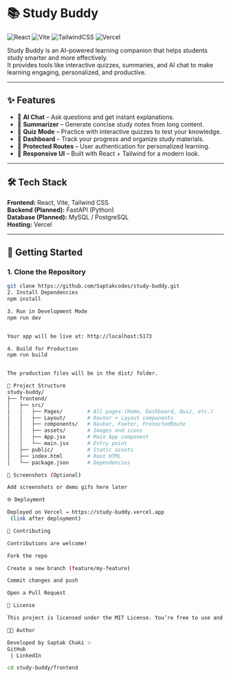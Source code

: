 # 📚 Study Buddy

![React](https://img.shields.io/badge/React-20232A?style=for-the-badge&logo=react&logoColor=61DAFB)
![Vite](https://img.shields.io/badge/Vite-646CFF?style=for-the-badge&logo=vite&logoColor=white)
![TailwindCSS](https://img.shields.io/badge/Tailwind_CSS-38B2AC?style=for-the-badge&logo=tailwind-css&logoColor=white)
![Vercel](https://img.shields.io/badge/Deployed%20on-Vercel-black?style=for-the-badge&logo=vercel)

Study Buddy is an AI-powered learning companion that helps students study smarter and more effectively.  
It provides tools like interactive quizzes, summaries, and AI chat to make learning engaging, personalized, and productive.

---

## ✨ Features
- 🔹 **AI Chat** – Ask questions and get instant explanations.  
- 🔹 **Summarizer** – Generate concise study notes from long content.  
- 🔹 **Quiz Mode** – Practice with interactive quizzes to test your knowledge.  
- 🔹 **Dashboard** – Track your progress and organize study materials.  
- 🔹 **Protected Routes** – User authentication for personalized learning.  
- 🔹 **Responsive UI** – Built with React + Tailwind for a modern look.  

---

## 🛠️ Tech Stack
**Frontend:** React, Vite, Tailwind CSS  
**Backend (Planned):** FastAPI (Python)  
**Database (Planned):** MySQL / PostgreSQL  
**Hosting:** Vercel  

---

## 🚀 Getting Started

### 1. Clone the Repository
```bash
git clone https://github.com/Saptakcodes/study-buddy.git
2. Install Dependencies
npm install

3. Run in Development Mode
npm run dev


Your app will be live at: http://localhost:5173

4. Build for Production
npm run build


The production files will be in the dist/ folder.

📂 Project Structure
study-buddy/
├── frontend/
│   ├── src/
│   │   ├── Pages/        # All pages (Home, Dashboard, Quiz, etc.)
│   │   ├── Layout/       # Router + Layout components
│   │   ├── components/   # Navbar, Footer, ProtectedRoute
│   │   ├── assets/       # Images and icons
│   │   ├── App.jsx       # Main App component
│   │   └── main.jsx      # Entry point
│   ├── public/           # Static assets
│   ├── index.html        # Root HTML
│   └── package.json      # Dependencies

📸 Screenshots (Optional)

Add screenshots or demo gifs here later

🌐 Deployment

Deployed on Vercel → https://study-buddy.vercel.app
 (link after deployment)

🤝 Contributing

Contributions are welcome!

Fork the repo

Create a new branch (feature/my-feature)

Commit changes and push

Open a Pull Request

📜 License

This project is licensed under the MIT License. You’re free to use and modify it with attribution.

👨‍💻 Author

Developed by Saptak Chaki ✨
GitHub
 | LinkedIn

cd study-buddy/frontend

